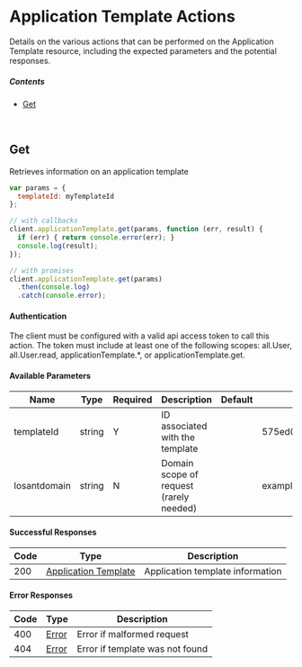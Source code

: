 # Application Template Actions

Details on the various actions that can be performed on the
Application Template resource, including the expected
parameters and the potential responses.

##### Contents

*   [Get](#get)

<br/>

## Get

Retrieves information on an application template

```javascript
var params = {
  templateId: myTemplateId
};

// with callbacks
client.applicationTemplate.get(params, function (err, result) {
  if (err) { return console.error(err); }
  console.log(result);
});

// with promises
client.applicationTemplate.get(params)
  .then(console.log)
  .catch(console.error);
```

#### Authentication
The client must be configured with a valid api access token to call this
action. The token must include at least one of the following scopes:
all.User, all.User.read, applicationTemplate.*, or applicationTemplate.get.

#### Available Parameters

| Name | Type | Required | Description | Default | Example |
| ---- | ---- | -------- | ----------- | ------- | ------- |
| templateId | string | Y | ID associated with the template |  | 575ed0de7ae143cd83dc4aa5 |
| losantdomain | string | N | Domain scope of request (rarely needed) |  | example.com |

#### Successful Responses

| Code | Type | Description |
| ---- | ---- | ----------- |
| 200 | [Application Template](_schemas.md#application-template) | Application template information |

#### Error Responses

| Code | Type | Description |
| ---- | ---- | ----------- |
| 400 | [Error](_schemas.md#error) | Error if malformed request |
| 404 | [Error](_schemas.md#error) | Error if template was not found |
